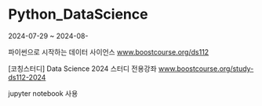 # Python_DataScience
2024-07-29 ~ 2024-08-

파이썬으로 시작하는 데이터 사이언스
www.boostcourse.org/ds112

[코칭스터디] Data Science 2024 스터디 전용강좌
www.boostcourse.org/study-ds112-2024

jupyter notebook 사용
